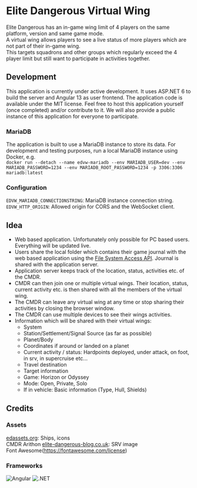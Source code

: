 # Elite Dangerous Virtual Wing
Elite Dangerous has an in-game wing limit of 4 players on the same platform, version and same game mode.   
A virtual wing allows players to see a live status of more players which are not part of their in-game wing.  
This targets squadrons and other groups which regularly exceed the 4 player limit but still want to participate in activities together.

## Development
This application is currently under active development.
It uses ASP.NET 6 to build the server and Angular 13 as user frontend.
The application code is available under the MIT license. Feel free to host this application yourself (once completed) and/or contribute to it.
We will also provide a public instance of this application for everyone to participate.

### MariaDB
The application is built to use a MariaDB instance to store its data.
For development and testing purposes, run a local MariaDB instance using Docker, e.g.  
`docker run --detach --name edvw-mariadb --env MARIADB_USER=dev --env MARIADB_PASSWORD=1234 --env MARIADB_ROOT_PASSWORD=1234 -p 3306:3306 mariadb:latest`

### Configuration
`EDVW_MARIADB_CONNECTIONSTRING`: MariaDB instance connection string.  
`EDVW_HTTP_ORIGIN`: Allowed origin for CORS and the WebSocket client.  

## Idea
- Web based application. Unfortunately only possible for PC based users. Everything will be updated live.
- Users share the local folder which contains their game journal with the web based application using the [File System Access API](https://developer.mozilla.org/en-US/docs/Web/API/File_System_Access_API). Journal is shared with the application server.
- Application server keeps track of the location, status, activities etc. of the CMDR.
- CMDR can then join one or multiple virtual wings. Their location, status, current activity etc. is then shared with all the members of the virtual wing.
- The CMDR can leave any virtual wing at any time or stop sharing their activities by closing the browser window.
- The CMDR can use multiple devices to see their wings activities.
- Information which will be shared with their virtual wings:
  - System
  - Station/Settlement/Signal Source (as far as possible)
  - Planet/Body
  - Coordinates if around or landed on a planet
  - Current activity / status: Hardpoints deployed, under attack, on foot, in srv, in supercruise etc...
  - Travel destination
  - Target information
  - Game: Horizon or Odyssey
  - Mode: Open, Private, Solo
  - If in vehicle: Basic information (Type, Hull, Shields)

## Credits
### Assets
[edassets.org](https://edassets.org/): Ships, icons  
CMDR Arithon [elite-dangerous-blog.co.uk](https://www.elite-dangerous-blog.co.uk/post/2017/10/26/Vehicle-icons): SRV image  
Font Awesome(https://fontawesome.com/license)  

### Frameworks
![Angular](https://angular.io/assets/images/logos/angular/angular.png) ![.NET](https://i.imgur.com/RYRYKhH.png)
